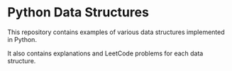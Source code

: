 # Python Data Structures

This repository contains examples of various data structures implemented in Python.

It also contains explanations and LeetCode problems for each data structure.